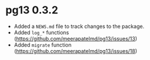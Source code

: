 # pg13 0.3.2

* Added a `NEWS.md` file to track changes to the package.  
* Added `log_*` functions (https://github.com/meerapatelmd/pg13/issues/13)  
* Added `migrate` function (https://github.com/meerapatelmd/pg13/issues/18)


